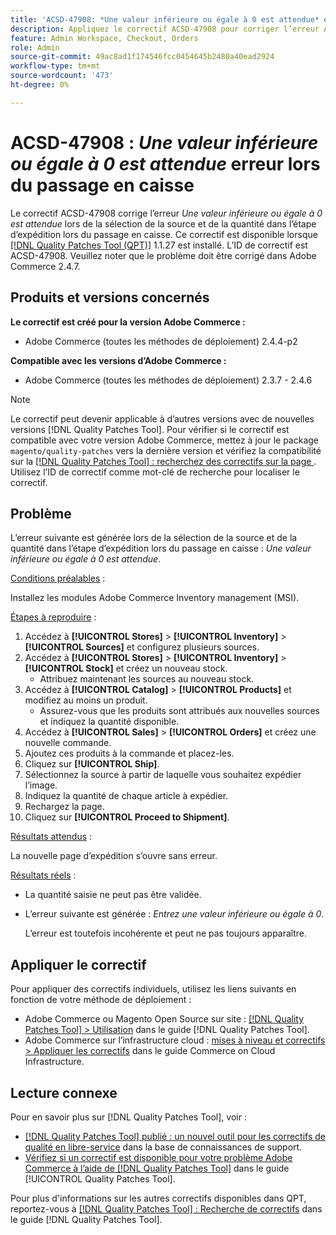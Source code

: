 ```yaml
---
title: 'ACSD-47908: *Une valeur inférieure ou égale à 0 est attendue* erreur lors du passage en caisse'
description: Appliquez le correctif ACSD-47908 pour corriger l’erreur Adobe Commerce *Une valeur inférieure ou égale à 0 est attendue* lors de la sélection de la source et de la quantité à l’étape d’expédition lors du passage en caisse.
feature: Admin Workspace, Checkout, Orders
role: Admin
source-git-commit: 49ac8ad1f174546fcc0454645b2480a40ead2924
workflow-type: tm+mt
source-wordcount: '473'
ht-degree: 0%

---
```


# ACSD-47908 : *Une valeur inférieure ou égale à 0 est attendue* erreur lors du passage en caisse

Le correctif ACSD-47908 corrige l’erreur *Une valeur inférieure ou égale à 0 est attendue* lors de la sélection de la source et de la quantité dans l’étape d’expédition lors du passage en caisse. Ce correctif est disponible lorsque [[!DNL Quality Patches Tool (QPT)]](https://experienceleague.adobe.com/en/docs/commerce-knowledge-base/kb/announcements/commerce-announcements/magento-quality-patches-released-new-tool-to-self-serve-quality-patches) 1.1.27 est installé. L’ID de correctif est ACSD-47908. Veuillez noter que le problème doit être corrigé dans Adobe Commerce 2.4.7.

## Produits et versions concernés

**Le correctif est créé pour la version Adobe Commerce :**

* Adobe Commerce (toutes les méthodes de déploiement) 2.4.4-p2

**Compatible avec les versions d’Adobe Commerce :**

* Adobe Commerce (toutes les méthodes de déploiement) 2.3.7 - 2.4.6

>[!NOTE]
>
>Le correctif peut devenir applicable à d’autres versions avec de nouvelles versions [!DNL Quality Patches Tool]. Pour vérifier si le correctif est compatible avec votre version Adobe Commerce, mettez à jour le package `magento/quality-patches` vers la dernière version et vérifiez la compatibilité sur la [[!DNL Quality Patches Tool] : recherchez des correctifs sur la page ](https://experienceleague.adobe.com/tools/commerce-quality-patches/index.html). Utilisez l’ID de correctif comme mot-clé de recherche pour localiser le correctif.

## Problème

L’erreur suivante est générée lors de la sélection de la source et de la quantité dans l’étape d’expédition lors du passage en caisse : *Une valeur inférieure ou égale à 0 est attendue*.

<u>Conditions préalables</u> :

Installez les modules Adobe Commerce Inventory management (MSI).

<u>Étapes à reproduire</u> :

1. Accédez à **[!UICONTROL Stores]** > **[!UICONTROL Inventory]** > **[!UICONTROL Sources]** et configurez plusieurs sources.
1. Accédez à **[!UICONTROL Stores]** > **[!UICONTROL Inventory]** > **[!UICONTROL Stock]** et créez un nouveau stock.
   * Attribuez maintenant les sources au nouveau stock.
1. Accédez à **[!UICONTROL Catalog]** > **[!UICONTROL Products]** et modifiez au moins un produit.
   * Assurez-vous que les produits sont attribués aux nouvelles sources et indiquez la quantité disponible.
1. Accédez à **[!UICONTROL Sales]** > **[!UICONTROL Orders]** et créez une nouvelle commande.
1. Ajoutez ces produits à la commande et placez-les.
1. Cliquez sur **[!UICONTROL Ship]**.
1. Sélectionnez la source à partir de laquelle vous souhaitez expédier l’image.
1. Indiquez la quantité de chaque article à expédier.
1. Rechargez la page.
1. Cliquez sur **[!UICONTROL Proceed to Shipment]**.

<u>Résultats attendus</u> :

La nouvelle page d’expédition s’ouvre sans erreur.

<u>Résultats réels</u> :

* La quantité saisie ne peut pas être validée.
* L’erreur suivante est générée : *Entrez une valeur inférieure ou égale à 0*.

  L’erreur est toutefois incohérente et peut ne pas toujours apparaître.

## Appliquer le correctif

Pour appliquer des correctifs individuels, utilisez les liens suivants en fonction de votre méthode de déploiement :

* Adobe Commerce ou Magento Open Source sur site : [[!DNL Quality Patches Tool] > Utilisation](https://experienceleague.adobe.com/docs/commerce-operations/tools/quality-patches-tool/usage.html) dans le guide [!DNL Quality Patches Tool].
* Adobe Commerce sur l’infrastructure cloud : [mises à niveau et correctifs > Appliquer les correctifs](https://experienceleague.adobe.com/docs/commerce-cloud-service/user-guide/develop/upgrade/apply-patches.html) dans le guide Commerce on Cloud Infrastructure.

## Lecture connexe

Pour en savoir plus sur [!DNL Quality Patches Tool], voir :

* [[!DNL Quality Patches Tool] publié : un nouvel outil pour les correctifs de qualité en libre-service](https://experienceleague.adobe.com/en/docs/commerce-knowledge-base/kb/announcements/commerce-announcements/magento-quality-patches-released-new-tool-to-self-serve-quality-patches) dans la base de connaissances de support.
* [Vérifiez si un correctif est disponible pour votre problème Adobe Commerce à l’aide de  [!DNL Quality Patches Tool]](/help/tools/quality-patches-tool/patches-available-in-qpt/check-patch-for-magento-issue-with-magento-quality-patches.md) dans le guide [!UICONTROL Quality Patches Tool].


Pour plus d&#39;informations sur les autres correctifs disponibles dans QPT, reportez-vous à [[!DNL Quality Patches Tool] : Recherche de correctifs](https://experienceleague.adobe.com/tools/commerce-quality-patches/index.html) dans le guide [!DNL Quality Patches Tool].
